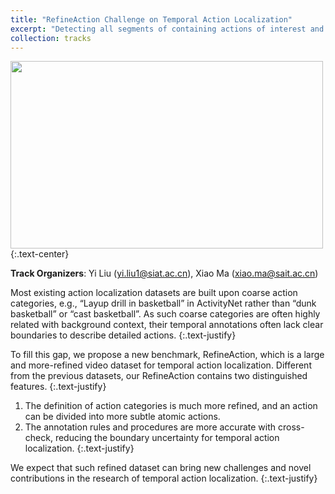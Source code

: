 ```yaml
---
title: "RefineAction Challenge on Temporal Action Localization"
excerpt: "Detecting all segments of containing actions of interest and recognizing their categories from a long video sequence. <br/><img src='/images/refinedaction.gif'>"
collection: tracks
---
```


<img src='/images/refinedaction_ori.gif' width="500" height="300">
{:.text-center}

**Track Organizers**: Yi Liu (yi.liu1@siat.ac.cn), Xiao Ma (xiao.ma@sait.ac.cn)

Most existing action localization datasets are built upon coarse action categories, e.g., “Layup drill in basketball” in ActivityNet rather than “dunk basketball” or “cast basketball”. As such coarse categories are often highly related with background context, their temporal annotations often lack clear boundaries to describe detailed actions. 
{:.text-justify}

To fill this gap, we propose a new benchmark, RefineAction, which is a large and more-refined video dataset for temporal action localization. Different from the previous datasets, our RefineAction contains two distinguished features.
{:.text-justify}
1. The definition of action categories is much more refined, and an action can be divided into more subtle atomic actions.
2. The annotation rules and procedures are more accurate with cross-check, reducing the boundary uncertainty for temporal action localization. 
{:.text-justify}

We expect that such refined dataset can bring new challenges and novel contributions in the research of temporal action localization. 
{:.text-justify}